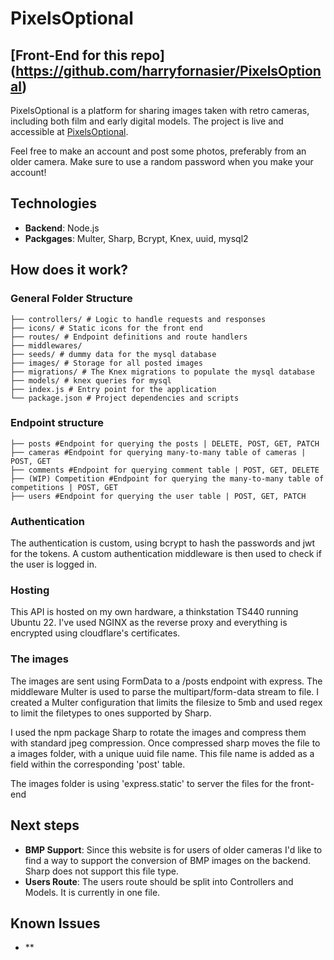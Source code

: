 # PixelsOptional

## [Front-End for this repo] (https://github.com/harryfornasier/PixelsOptional)

PixelsOptional is a platform for sharing images taken with retro cameras, including both film and early digital models. The project is live and accessible at [PixelsOptional](https://pixels-optional.vercel.app).

Feel free to make an account and post some photos, preferably from an older camera. Make sure to use a random password when you make your account!  

## Technologies

- **Backend**: Node.js
- **Packgages**: Multer, Sharp, Bcrypt, Knex, uuid, mysql2

## How does it work?

### General Folder Structure

``` arduino
├── controllers/ # Logic to handle requests and responses
├── icons/ # Static icons for the front end
├── routes/ # Endpoint definitions and route handlers
├── middlewares/ 
├── seeds/ # dummy data for the mysql database
├── images/ # Storage for all posted images
├── migrations/ # The Knex migrations to populate the mysql database
├── models/ # knex queries for mysql
├── index.js # Entry point for the application
└── package.json # Project dependencies and scripts
```

### Endpoint structure

``` arduino
├── posts #Endpoint for querying the posts | DELETE, POST, GET, PATCH
├── cameras #Endpoint for querying many-to-many table of cameras | POST, GET
├── comments #Endpoint for querying comment table | POST, GET, DELETE
├── (WIP) Competition #Endpoint for querying the many-to-many table of competitions | POST, GET
├── users #Endpoint for querying the user table | POST, GET, PATCH
```


### Authentication

The authentication is custom, using bcrypt to hash the passwords and jwt for the tokens. A custom authentication middleware is then used to check if the user is logged in.

### Hosting

This API is hosted on my own hardware, a thinkstation TS440 running Ubuntu 22. I've used NGINX as the reverse proxy and everything is encrypted using cloudflare's certificates.

### The images

The images are sent using FormData to a /posts endpoint with express. The middleware Multer is used to parse the multipart/form-data stream to file. I created a Multer configuration that limits the filesize to 5mb and used regex to limit the filetypes to ones supported by Sharp.

I used the npm package Sharp to rotate the images and compress them with standard jpeg compression. Once compressed sharp moves the file to a images folder, with a unique uuid file name. This file name is added as a field within the corresponding 'post' table. 

The images folder is using 'express.static' to server the files for the front-end

## Next steps

- **BMP Support**: Since this website is for users of older cameras I'd like to find a way to support the conversion of BMP images on the backend. Sharp does not support this file type.
- **Users Route**: The users route should be split into Controllers and Models. It is currently in one file.

## Known Issues
- **

